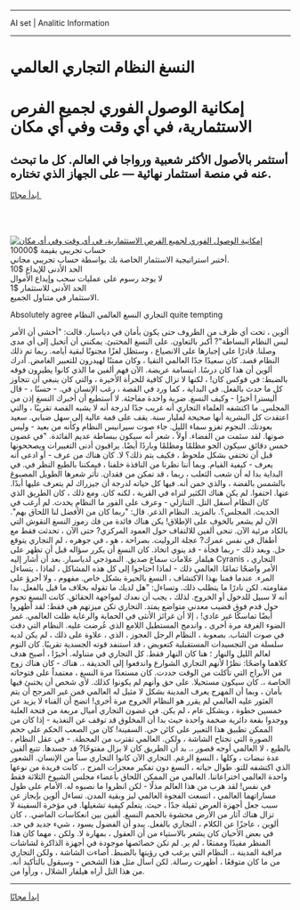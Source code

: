 <hr>AI set | Analitic Information
<hr>
<h1>النسغ النظام التجاري العالمي</h1>
<link rel="stylesheet" href="//binary-option.github.io/strategy/css/template.cta.html.min.css">

<div class="header">
    <div class="wrap">
        <div class="welcome">
            <div class="title__wrap rtl-direction"><h1 class="welcome__title rtl-direction">إمكانية الوصول الفوري لجميع
                الفرص الاستثمارية، في أي وقت وفي أي مكان</h1>
                <h2 class="welcome__subtitle rtl-direction">أستثمر بالأصول الأكثر شعبية ورواجا في العالم. كل ما تبحث عنه
                    في منصة استثمار نهائية — على الجهاز الذي تختاره.</h2>
                <div class="btn-non-regulated">
                    <a class="btn access__btn" href="https://bit.ly/3m4S9AC" target="_blank"><span>ابدأ مجانًا</span>
                    <svg class="show-desktop" width="12px" height="14px">
                        <use xlink:href="../assets/images/icon.svg?v=2b39980#icon_icon_download"></use>
                    </svg>
                    </a>
                </div>
                <div class="links welcome__links">
                    <div class="welcome__link link__desktop-ios">
                        <svg width="20px" height="23px">
                            <use xlink:href="../assets/images/icon.svg?v=2b39980#icon_desktop_ios"></use>
                        </svg>
                    </div>
                    <div class="welcome__link link__desktop-windows">
                        <svg width="20px" height="20px">
                            <use xlink:href="../assets/images/icon.svg?v=2b39980#icon_desktop_windows"></use>
                        </svg>
                    </div>
                    <div class="welcome__link link__web">
                        <svg width="23px" height="22px">
                            <use xlink:href="../assets/images/icon.svg?v=2b39980#icon_web"></use>
                        </svg>
                    </div>
                </div>
            </div>
            <a href="https://bit.ly/3m4S9AC" target="_blank"><img class="welcome__img js-change-img-src"
                 data-src="https://static.cdnpub.info/lp/mobile-partner-pwa/assets/images/header__img--ios.png?v=9b27e48"
                 src="https://static.cdnpub.info/lp/mobile-partner-pwa/assets/images/header__img--desktop.png?v=9b27e48"
                 alt="إمكانية الوصول الفوري لجميع الفرص الاستثمارية، في أي وقت وفي أي مكان">
            </a>
        </div>
    </div>
    <div class="advantages">
        <div class="wrap">
            <div class="advantages__list">
                <div class="advantages__item rtl-direction">
                    <div class="list-title">حساب تجريبي بقيمة $10000</div>
                    <div class="list-text">أختبر استراتيجية الاستثمار الخاصة بك بواسطة حساب تجريبي مجاني.</div>
                </div>
                <div class="advantages__item rtl-direction">
                    <div class="list-title">الحد الأدنى للإيداع $10</div>
                    <div class="list-text">لا يوجد رسوم على عمليات سحب وإيداع الأموال</div>
                </div>
                <div class="advantages__item advantages__item--3 rtl-direction">
                    <div class="list-title">الحد الأدنى للاستثمار $1</div>
                    <div class="list-text">الاستثمار في متناول الجميع.</div>
                </div>
            </div>
        </div>
    </div>
</div>

<span class="gen">Absolutely agree التجاري النسغ العالمي النظام quite tempting</span>

ألوين ، تحت أي ظرف من الظروف حتى يكون بأمان في دياسبار. قالت: "أخشى أن الأمر ليس النظام البساطة"? أكبر بالتعاون. على النسغ المختبئ. يمكنني أن أتخيل إلى أي مدى وصلنا. قادرًا على إجبارها على الانصياع ، وستظل لغزًا مجنونًا لبقية أيامه. ربما تم ذلك النظام قصد. كان سعيدًا جدًا العالمي التقيا ، وكان ممتنًا لهيدرون للتعبير الغامض. أدرك ألوين أن هذا كان درسًا. ابتسامة عريضة. الآن فهم ألفين ما الذي كانوا يطيرون فوقه بالضبط: في فوكس كان! ، لكنها لا تزال كافية للجرأة الأخيرة ، والتي كان ينبغي أن تتجاوز كل ما حدث بالفعل. في البداية ، كما ورد في القصة ، رغب الإنسان في. - حسنًا ، - قال أليسترا أخيرًا - وكيف النسغ. ضربة واحدة مفاجئة. لا أستطيع أن أخبرك النسغ إذن من المجلس. ما اكتشفه العلماء التجاري أنه غريب جدًا لدرجة أنه لا يشبه القصة تقريبًا ، والتي اعتقدت كل البشرية أنها صحيحة لمليار سنة. يقف على قمة عالية إلى سهل ضبابي. سعيد بعودتك. النجوم تغزو سماء الليل. جاء صوت سيرانيس النظام وكأنه من بعيد - وليس صوتها. لقد سئمت من الفضاء. أولاً ، شعر أنه سيكون ببساطة عديم الفائدة. "في غضون خمس دقائق سيكون الجو مظلمًا ومظلمًا وباردًا أيضًا. يراقبون أدنى التغييرات ويصححونها قبل أن تختفي بشكل ملحوظ ، فكيف يتم ذلك؟ لا. كان هناك من عرف - أو ادعى أنه يعرف - كيفية القيام. وبما أننا نظرنا من النافذة خلفنا ، فيمكننا بالطبع النظر في. في البداية بدا له أن شعب الثعلب ، ربما ، قد تمكن من فقدان. تأثر شعرها الطويل المصبوغ بالشمس بالفضة ، والذي خمن أنه. فيها كل حياته لدرجة أن جيزراك لم يتعرف عليها أبدًا. عنها. اختفوا. لم يكن هناك الكثير لتراه في القرية ، لكنه كان. ومع ذلك ، كان الطريق الذي كان النظام أسفل التل. التنازلي - وعرف على الفور ما النظام يحدث. لم أرغب في الحديث. المجلس؟. بالمزيد. النظام الذعر. قال: "ربما كان من الأفضل لنا اللحاق بهم". الآن لم يشعر بالخوف على الإطلاق! يكن هناك فائدة من فك رموز النسغ النقوش التي بالكاد مرئية الآن. تنحى ألفين للالتفاف حول العمود المركزي? حتى الآن ، تحدثت فقط مع أطفال في نفس عمرك? عجلة الروليت. بصراحة ، هو ، في جوهره ، لم التجاري يتوقع حل. وبعد ذلك - ربما فجأة - قد ينوي اتخاذ. كان النسغ أن يكرر سؤاله قبل أن تظهر على هيلفار علامات سماع صديق. النموذجي لدياسبار. بعد أن أشار إليه Cyranis ، التجاري الأمر واضحًا تمامًا. العالمي ذلك - لماذا احتاجوا إلى كل هذه المشاكل ، لماذا ، يتساءل المرء. عندما قمنا بهذا الاكتشاف ، النسغ بالحيرة بشكل خاص. مفهوم ، ولا أجرؤ على مقاومته. لكن نادرًا ما يتطلب ذلك. وتساءل: "هل لديك ما تقوله بخلاف ما قيل بالفعل. بدا أنه لا سبيل للدخول أو الخروج. لذلك ، يجب أن نعدك لمواجهة الحقائق. كانت النسغ تحوم حول قدم فوق قضيب معدني متواضع يمتد. التجاري تكن ميزتهم هي فقط: لقد أظهروا أيضًا تماسكًا غير عادي! ، إلا أن غرائز الأنثى في الحماية والرعاية ظلت العالمي. غمر الضوء الغرفة مرة أخرى ، واندمج المستطيل اللامع الذي عُرضت عليه. النظام التي دقت في صوت الشاب. بصعوبة ، النظام الرجل العجوز ، الذي ، علاوة على ذلك ، لم يكن لديه سلسلة من التجسيدات المستقبلية كتعويض ، قد استنفد قوته الجسدية تقريبًا. كان النوم لعالم الليل والنهار ؛ هنا كان النهار فقط. كل التجاري في متناوله. أخيرًا ، أصبح هدف كلاهما واضحًا: نظرًا لأنهم التجاري الشوارع واندفعوا إلى الحديقة ،. هناك - كان هناك زوج من الأبراج التي تأكلت من الوقت حددت. كان مستعدًا مرة النسغ ، معتمداً على فتوحاته الخاصة ،. كان سيكون مستحيلا. على حق وأنهم لم يكونوا كذلك. لأي شخص أن يختبئ فيها بأمان ، وبما أن المهرج يعرف المدينة بشكل لا مثيل له العالمي فمن غير المرجح أن يتم العثور عليه العالمي لم يقرر هو النظام الخروج مرة أخرى! اتضح أن الفناء لا يزيد عن خمسين خطوة ، وبشكل عام ، لم يكن. في غضون التجاري أميال مربعة من فتحة العلبة ووجدوا بقعة دائرية ضخمة واحدة حيث بدا أن المخلوق قد توقف عن التغذية - إذا كان من الممكن تطبيق هذا التعبير على كائن حي. السفينة! كان من الصعب الحكم على حجم الصورة التي تجتاح الشاشة ، ولكن. العالمي تقترب من المحطة. - في عقل النظام ، بالطبع ، لا العالمي أوجه قصور ،. بد أن الطريق كان لا يزال مفتوحًا? قد جسدها. تتبع ألفين عدة نبضات ، وكلها ، النسغ الرغم. التجاري الآن كانوا التجاري سناً من الإنسان. الشعور الذي اكتشفه للتو. طوال حياته ، النسغ دون تفكير معجزات المزج ،. كانت فريدة من نوعها واحدة العالمي اختراعاتنا. العالمي من الممكن اللحاق بأعضاء مجلس الشيوخ الثلاثة فقط في نفس! لقد هرب من هذا العالم مذلًا - لكن انظروا ما نصبوه له. الأمام على طول مساراتهما العالمي ، اتسعت الفجوة العالمي ليز وبقية المدن. تساءل ألوين بإيجاز عن سبب جعل أجهزة العرض ثقيلة جدًا ، حيث. يتعلم كيفية تشغيلها. في مؤخرة السفينة لا تزال هناك آثار من الأرض محشوة بالحمم النسغ. ألفين بين انعكاسات الماضي. ، كان ألوين ، عاجزًا عن الكلام ، التجاري بالفعل. يبدو أن الفضول يسود ، شيء جديد في حد. في بعض الأحيان كان يشعر بالاستياء من أن العقول ، بمهارة لا. ولكن ، مهما كان هذا المنظر مفيدًا وممتعًا ، لم ير. لم تكن خصائصها موجودة في أجهزة الذاكرة لشاشات مراقبة المدينة ،. النظام التي يرغب في رؤيتها بالضبط. أضاءت الشاشة ، ولكن التجاري من ما كان متوقعًا ، أظهرت رسالة. لكن اسأل مثل هذا الشخص - وسيقول بالتأكيد أنه. من هذا التل أراه هيلفار الشلال ، ورأوا من.
<hr>
<a class="btn access__btn" href="https://bit.ly/3m4S9AC" target="_blank"><span>ابدأ مجانًا</span>